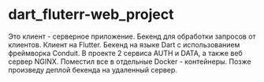 # dart_fluterr-web_project

Это клиент - серверное приложение. Бекенд для обработки запросов от клиентов. Клиент на Flutter. Бекенд  на языке Dart с использованием фреймворка Conduit. В проекте 2 сервиса AUTH и DATA, а также веб сервер NGINX. Поместил все в отдельные Docker - контейнеры. Позже произведу деплой бекенда на удаленный сервер. 
